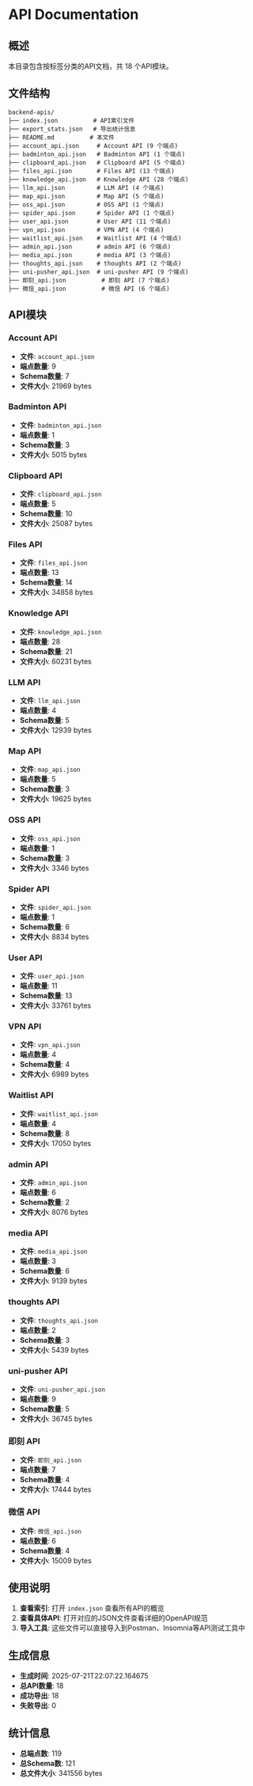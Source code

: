 # API Documentation

## 概述

本目录包含按标签分类的API文档，共 18 个API模块。

## 文件结构

```
backend-apis/
├── index.json          # API索引文件
├── export_stats.json   # 导出统计信息
├── README.md          # 本文件
├── account_api.json     # Account API (9 个端点)
├── badminton_api.json   # Badminton API (1 个端点)
├── clipboard_api.json   # Clipboard API (5 个端点)
├── files_api.json       # Files API (13 个端点)
├── knowledge_api.json   # Knowledge API (28 个端点)
├── llm_api.json         # LLM API (4 个端点)
├── map_api.json         # Map API (5 个端点)
├── oss_api.json         # OSS API (1 个端点)
├── spider_api.json      # Spider API (1 个端点)
├── user_api.json        # User API (11 个端点)
├── vpn_api.json         # VPN API (4 个端点)
├── waitlist_api.json    # Waitlist API (4 个端点)
├── admin_api.json       # admin API (6 个端点)
├── media_api.json       # media API (3 个端点)
├── thoughts_api.json    # thoughts API (2 个端点)
├── uni-pusher_api.json  # uni-pusher API (9 个端点)
├── 即刻_api.json          # 即刻 API (7 个端点)
├── 微信_api.json          # 微信 API (6 个端点)
```

## API模块

### Account API
- **文件**: `account_api.json`
- **端点数量**: 9
- **Schema数量**: 7
- **文件大小**: 21969 bytes

### Badminton API
- **文件**: `badminton_api.json`
- **端点数量**: 1
- **Schema数量**: 3
- **文件大小**: 5015 bytes

### Clipboard API
- **文件**: `clipboard_api.json`
- **端点数量**: 5
- **Schema数量**: 10
- **文件大小**: 25087 bytes

### Files API
- **文件**: `files_api.json`
- **端点数量**: 13
- **Schema数量**: 14
- **文件大小**: 34858 bytes

### Knowledge API
- **文件**: `knowledge_api.json`
- **端点数量**: 28
- **Schema数量**: 21
- **文件大小**: 60231 bytes

### LLM API
- **文件**: `llm_api.json`
- **端点数量**: 4
- **Schema数量**: 5
- **文件大小**: 12939 bytes

### Map API
- **文件**: `map_api.json`
- **端点数量**: 5
- **Schema数量**: 3
- **文件大小**: 19625 bytes

### OSS API
- **文件**: `oss_api.json`
- **端点数量**: 1
- **Schema数量**: 3
- **文件大小**: 3346 bytes

### Spider API
- **文件**: `spider_api.json`
- **端点数量**: 1
- **Schema数量**: 6
- **文件大小**: 8834 bytes

### User API
- **文件**: `user_api.json`
- **端点数量**: 11
- **Schema数量**: 13
- **文件大小**: 33761 bytes

### VPN API
- **文件**: `vpn_api.json`
- **端点数量**: 4
- **Schema数量**: 4
- **文件大小**: 6989 bytes

### Waitlist API
- **文件**: `waitlist_api.json`
- **端点数量**: 4
- **Schema数量**: 8
- **文件大小**: 17050 bytes

### admin API
- **文件**: `admin_api.json`
- **端点数量**: 6
- **Schema数量**: 2
- **文件大小**: 8076 bytes

### media API
- **文件**: `media_api.json`
- **端点数量**: 3
- **Schema数量**: 6
- **文件大小**: 9139 bytes

### thoughts API
- **文件**: `thoughts_api.json`
- **端点数量**: 2
- **Schema数量**: 3
- **文件大小**: 5439 bytes

### uni-pusher API
- **文件**: `uni-pusher_api.json`
- **端点数量**: 9
- **Schema数量**: 5
- **文件大小**: 36745 bytes

### 即刻 API
- **文件**: `即刻_api.json`
- **端点数量**: 7
- **Schema数量**: 4
- **文件大小**: 17444 bytes

### 微信 API
- **文件**: `微信_api.json`
- **端点数量**: 6
- **Schema数量**: 4
- **文件大小**: 15009 bytes

## 使用说明

1. **查看索引**: 打开 `index.json` 查看所有API的概览
2. **查看具体API**: 打开对应的JSON文件查看详细的OpenAPI规范
3. **导入工具**: 这些文件可以直接导入到Postman、Insomnia等API测试工具中

## 生成信息

- **生成时间**: 2025-07-21T22:07:22.164675
- **总API数量**: 18
- **成功导出**: 18
- **失败导出**: 0

## 统计信息

- **总端点数**: 119
- **总Schema数**: 121
- **总文件大小**: 341556 bytes
